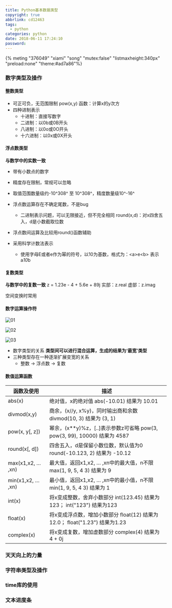 ```yaml
---
title: Python基本数据类型
copyright: true
abbrlink: cd12463
tags:
  - python
categories: python
date: 2018-06-11 17:24:10
password:
---
```


{% meting "376049" "xiami" "song"  "mutex:false" "listmaxheight:340px" "preload:none" "theme:#ad7a86"%}

### 数字类型及操作
#### 整数类型
- 可正可负，无范围限制
     pow(x,y)   函数：计算x的y次方
- 四种进制表示
	- 十进制：直接写数字
	- 二进制：以0b或0B开头
	- 八进制：以0o或0O开头
	- 十六进制：以0x或0X开头

#### 浮点数类型
**与数学中的实数一致**
- 带有小数点的数字
- 精度存在限制，常规可以忽略
-  取值范围数量级约-10^308^ 至 10^308^，精度数量级10^-16^
- 浮点数运算存在不确定尾数，不是bug
	- 二进制表示问题，可以无限接近，但不完全相同
    round(x,d)：对x四舍五入，d是小数截取位数
- 浮点数间运算及比较用round()函数辅助

- 采用科学计数法表示
	- 使用字母E或者e作为幂的符号，以10为基数，格式为：\<a>e\<b>  表示a*10*b

#### 复数类型
**与数学中的复数一致**
         z = 1.23e - 4 + 5.6e + 89j
实部：z.real
虚部：z.imag


空间变换时常用

#### 数字运算操作符
![01](http://data.singlelovely.cn/xsj/2018/6/13/python操作符.png)

![02](http://data.singlelovely.cn/xsj/2018/6/13/python操作符2.png)

![03](http://data.singlelovely.cn/xsj/2018/6/13/python操作符3.png)



- 数字类型的关系
	**类型间可以进行混合运算，生成的结果为‘最宽’类型**
- 三种类型存在一种逐渐扩展变宽的关系
	- 整数 -> 浮点数 -> 复数

#### 数值运算函数
| 函数及使用  |          描述            |
| ------------------ | ------------------------------------------------------------------------- |
| abs(x)             | 绝对值，x的绝对值         abs(-10.01) 结果为 10.01                        |
| divmod(x,y)        | 商余，(x//y, x%y)，同时输出商和余数 divmod(10, 3) 结果为 (3, 1) |
| pow(x, y[, z])     | 幂余，(x\*\*y)%z，[..]表示参数z可省略 pow(3, pow(3, 99), 10000) 结果为 4587 |
| round(x[, d])      | 四舍五入，d是保留小数位数，默认值为0 round(-10.123, 2) 结果为 -10.12      |
| max(x1,x2, … ,xn) | 最大值，返回x1,x2, … ,xn中的最大值，n不限 max(1, 9, 5, 4 3) 结果为 9     |
| min(x1,x2, … ,xn) | 最小值，返回x1,x2, … ,xn中的最小值，n不限 min(1, 9, 5, 4 3) 结果为 1  |
| int(x) | 将x变成整数，舍弃小数部分 int(123.45) 结果为123； int("123") 结果为123 |
| float(x) | 将x变成浮点数，增加小数部分 float(12) 结果为12.0； float("1.23") 结果为1.23 |
|complex(x) | 将x变成复数，增加虚数部分 complex(4) 结果为 4 + 0j |




### 天天向上的力量




### 字符串类型及操作



### time库的使用




### 文本进度条

